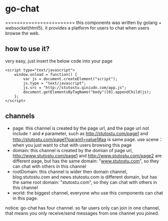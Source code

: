 # go-chat
========================
this components was written by golang + websocket(html5). it provides a platform for users to chat when users browse the web.


## how to use it?

very easy, just insert the below code into your page 

```
<script type="text/javascript"> 
    window.onload = function() { 
        var js = document.createElement("script"); 
        js.type = "text/javascript"; 
        js.src = "http://stutostu.qiniudn.com/app.js"; 
        document.getElementsByTagName("body")[0].appendChild(js); 
    }; 
</script> 
```



## channels

- page: this channel is created by the page url, and the page url not include `?` and `#` parameter, such as http://stutostu.com/page1 and http://stutostu.com/page1?param1=value1#aa is same page. use scene：when you just want to chat with users browsing this page
- domain: this channel is created by the domian of page url, http://www.stutostu.com/page1 and http://www.stutostu.com/page2 are different page, but has the same domain: "www.stutostu.com", so they can chat with others in this channel
- rootDomain: this channel is wider then domain channel, blog.stutostu.com and news.stutostu.com is different domain, but has the same root domain: "stutostu.com", so they can chat with others in this channel
- world: the biggest channel, everyone who use this components can chat in this page.

notice: go-chat has four channel. so far users only can join in one channel, that means you only receive/send messages from one channel you joined.


